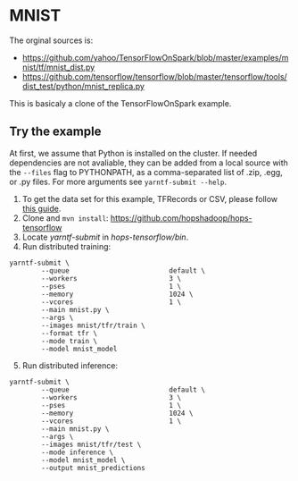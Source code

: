 # MNIST

The orginal sources is:
- https://github.com/yahoo/TensorFlowOnSpark/blob/master/examples/mnist/tf/mnist_dist.py
- https://github.com/tensorflow/tensorflow/blob/master/tensorflow/tools/dist_test/python/mnist_replica.py

This is basicaly a clone of the TensorFlowOnSpark example.

## Try the example

At first, we assume that Python is installed on the cluster. If needed dependencies are not avaliable, they can be added from a local source with the `--files` flag to PYTHONPATH, as a comma-separated list of .zip, .egg, or .py files. For more arguments see `yarntf-submit --help`.

1. To get the data set for this example, TFRecords or CSV, please follow [this guide](https://github.com/yahoo/TensorFlowOnSpark/wiki/GetStarted_YARN).
2. Clone and `mvn install`: https://github.com/hopshadoop/hops-tensorflow
3. Locate _yarntf-submit_ in _hops-tensorflow/bin_.
3. Run distributed training:
```
yarntf-submit \
        --queue                         default \
        --workers                       3 \
        --pses                          1 \
        --memory                        1024 \
        --vcores                        1 \
        --main mnist.py \
        --args \
        --images mnist/tfr/train \
        --format tfr \
        --mode train \
        --model mnist_model
```
5. Run distributed inference:
```
yarntf-submit \
        --queue                         default \
        --workers                       3 \
        --pses                          1 \
        --memory                        1024 \
        --vcores                        1 \
        --main mnist.py \
        --args \
        --images mnist/tfr/test \
        --mode inference \
        --model mnist_model \
        --output mnist_predictions
```

